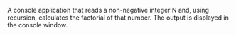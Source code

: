 A console application that reads a non-negative integer N and, using recursion, calculates the factorial of that number. The output is displayed in the console window.
